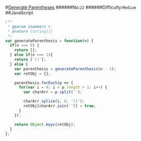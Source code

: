 #[Generate Parentheses](https://leetcode.com/problems/generate-parentheses/)
######No:`22`
######Difficulty:`Medium`
##JavaScript

```javascript
/**
 * @param {number} n
 * @return {string[]}
 */
var generateParenthesis = function(n) {
  if(n === 0) {
    return [];
  } else if(n === 1){
    return ['()'];
  } else {
    var parenthesis = generateParenthesis(n - 1);
    var retObj = {};

    parenthesis.forEach(p => {
      for(var i = 0; i < p.length + 1; i++) {
        var charArr = p.split('');

        charArr.splice(i, 0, '()');
        retObj[charArr.join('')] = true;
      }
    });

    return Object.keys(retObj);
  }
};
```
